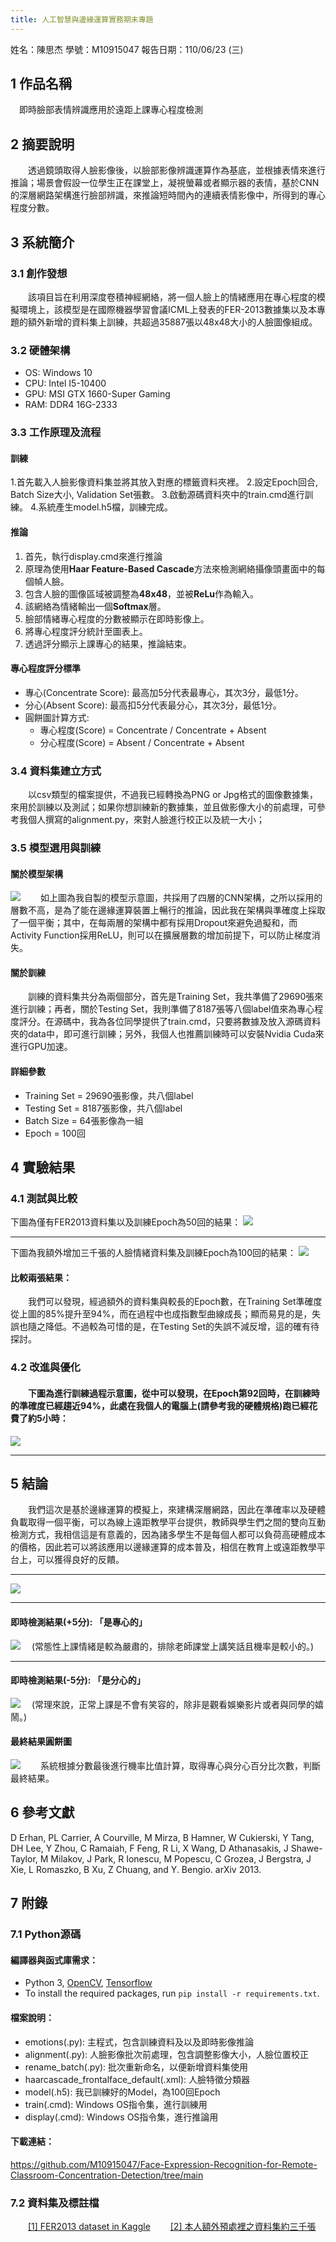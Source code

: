 ```yaml
---
title: 人工智慧與邊緣運算實務期末專題
---
```

姓名：陳思杰
學號：M10915047
報告日期：110/06/23 (三)
## 1 作品名稱
&emsp;即時臉部表情辨識應用於遠距上課專心程度檢測
## 2 摘要說明
&emsp;&emsp;透過鏡頭取得人臉影像後，以臉部影像辨識運算作為基底，並根據表情來進行推論；場景會假設一位學生正在課堂上，凝視螢幕或者顯示器的表情，基於CNN的深層網路架構進行臉部辨識，來推論短時間內的連續表情影像中，所得到的專心程度分數。
## 3 系統簡介
### 3.1 創作發想
&emsp;&emsp;該項目旨在利用深度卷積神經網絡，將一個人臉上的情緒應用在專心程度的模擬環境上，該模型是在國際機器學習會議ICML上發表的FER-2013數據集以及本專題的額外新增的資料集上訓練，共超過35887張以48x48大小的人臉圖像組成。
### 3.2 硬體架構
* OS: Windows 10
* CPU: Intel I5-10400
* GPU: MSI GTX 1660-Super Gaming
* RAM: DDR4 16G-2333
### 3.3 工作原理及流程
#### 訓練
1.首先載入人臉影像資料集並將其放入對應的標籤資料夾裡。
2.設定Epoch回合, Batch Size大小, Validation Set張數。
3.啟動源碼資料夾中的train.cmd進行訓練。
4.系統產生model.h5檔，訓練完成。
#### 推論
1. 首先，執行display.cmd來進行推論
2. 原理為使用**Haar Feature-Based Cascade**方法來檢測網絡攝像頭畫面中的每個幀人臉。
3. 包含人臉的圖像區域被調整為**48x48**，並被**ReLu**作為輸入。
4. 該網絡為情緒輸出一個**Softmax**層。
5. 臉部情緒專心程度的分數被顯示在即時影像上。
6. 將專心程度評分統計至圖表上。
7. 透過評分顯示上課專心的結果，推論結束。
#### 專心程度評分標準
* 專心(Concentrate Score): 最高加5分代表最專心，其次3分，最低1分。
* 分心(Absent Score): 最高扣5分代表最分心，其次3分，最低1分。
* 圓餅圖計算方式: 
    * 專心程度(Score) = Concentrate / Concentrate + Absent
    * 分心程度(Score) = Absent / Concentrate + Absent
### 3.4 資料集建立方式
&emsp;&emsp;以csv類型的檔案提供，不過我已經轉換為PNG or Jpg格式的圖像數據集，來用於訓練以及測試；如果你想訓練新的數據集，並且做影像大小的前處理，可參考我個人撰寫的alignment.py，來對人臉進行校正以及統一大小；
### 3.5 模型選用與訓練
#### 關於模型架構
![](https://i.imgur.com/vKE6NIA.png)
&emsp;&emsp;如上圖為我自製的模型示意圖，共採用了四層的CNN架構，之所以採用的層數不高，是為了能在邊緣運算裝置上暢行的推論，因此我在架構與準確度上採取了一個平衡；其中，在每兩層的架構中都有採用Dropout來避免過擬和，而Activity Function採用ReLU，則可以在擴展層數的增加前提下，可以防止梯度消失。
#### 關於訓練
&emsp;&emsp;訓練的資料集共分為兩個部分，首先是Training Set，我共準備了29690張來進行訓練；再者，關於Testing Set，我則準備了8187張等八個label值來為專心程度評分。在源碼中，我為各位同學提供了train.cmd，只要將數據及放入源碼資料夾的data中，即可進行訓練；另外，我個人也推薦訓練時可以安裝Nvidia Cuda來進行GPU加速。
#### 詳細參數
* Training Set = 29690張影像，共八個label
* Testing Set = 8187張影像，共八個label
* Batch Size = 64張影像為一組
* Epoch = 100回
## 4 實驗結果
### 4.1 測試與比較
下圖為僅有FER2013資料集以及訓練Epoch為50回的結果：
![](https://i.imgur.com/yi7mxYh.png)

---
下圖為我額外增加三千張的人臉情緒資料集及訓練Epoch為100回的結果：
![](https://i.imgur.com/mzXDyzv.png)
#### 比較兩張結果：
&emsp;&emsp;我們可以發現，經過額外的資料集與較長的Epoch數，在Training Set準確度從上圖的85%提升至94%，而在過程中也成指數型曲線成長；顯而易見的是，失誤也隨之降低。不過較為可惜的是，在Testing Set的失誤不減反增，這的確有待探討。
### 4.2 改進與優化
#### &emsp;&emsp;下圖為進行訓練過程示意圖，從中可以發現，在Epoch第92回時，在訓練時的準確度已經趨近94%，此處在我個人的電腦上(請參考我的硬體規格)跑已經花費了約5小時：
![](https://i.imgur.com/23TC6io.png)

---
## 5 結論
&emsp;&emsp;我們這次是基於邊緣運算的模擬上，來建構深層網路，因此在準確率以及硬體負載取得一個平衡，可以為線上遠距教學平台提供，教師與學生們之間的雙向互動檢測方式，我相信這是有意義的，因為諸多學生不是每個人都可以負荷高硬體成本的價格，因此若可以將該應用以邊緣運算的成本普及，相信在教育上或遠距教學平台上，可以獲得良好的反饋。


---

![](https://i.imgur.com/6It3TDq.png)


---

#### 即時檢測結果(+5分): 「是專心的」
![](https://i.imgur.com/DsbOezM.png)
&emsp;(常態性上課情緒是較為嚴肅的，排除老師課堂上講笑話且機率是較小的。)


---

#### 即時檢測結果(-5分): 「是分心的」
![](https://i.imgur.com/TbuCDnz.png)
&emsp;(常理來說，正常上課是不會有笑容的，除非是觀看娛樂影片或者與同學的嬉鬧。)

#### 最終結果圓餅圖
![](https://i.imgur.com/ZLU6e3y.png)
&emsp;&emsp;系統根據分數最後進行機率比值計算，取得專心與分心百分比次數，判斷最終結果。

## 6 參考文獻
D Erhan, PL Carrier, A Courville, M Mirza, B Hamner, W Cukierski, Y Tang, DH Lee, Y Zhou, C Ramaiah, F Feng, R Li, X Wang, D Athanasakis, J Shawe-Taylor, M Milakov, J Park, R Ionescu, M Popescu, C Grozea, J Bergstra, J Xie, L Romaszko, B Xu, Z Chuang, and Y. Bengio. arXiv 2013.
## 7 附錄
### 7.1 Python源碼
#### 編譯器與函式庫需求：
* Python 3, [OpenCV](https://opencv.org/), [Tensorflow](https://www.tensorflow.org/)
* To install the required packages, run `pip install -r requirements.txt`.
#### 檔案說明：
* emotions(.py): 主程式，包含訓練資料及以及即時影像推論
* alignment(.py): 人臉影像批次前處理，包含調整影像大小，人臉位置校正
* rename_batch(.py): 批次重新命名，以便新增資料集使用
* haarcascade_frontalface_default(.xml): 人臉特徵分類器
* model(.h5): 我已訓練好的Model，為100回Epoch
* train(.cmd): Windows OS指令集，進行訓練用
* display(.cmd): Windows OS指令集，進行推論用

#### 下載連結：
https://github.com/M10915047/Face-Expression-Recognition-for-Remote-Classroom-Concentration-Detection/tree/main

### 7.2 資料集及標註檔
&emsp;&emsp;[[1] FER2013 dataset in Kaggle](https://www.kaggle.com/deadskull7/fer2013)
&emsp;&emsp;[[2] 本人額外預處裡之資料集約三千張](https://drive.google.com/drive/folders/1Du7r1XYwi_d5mhFtFyHk5B-Z9PMjymOB?usp=sharing)
